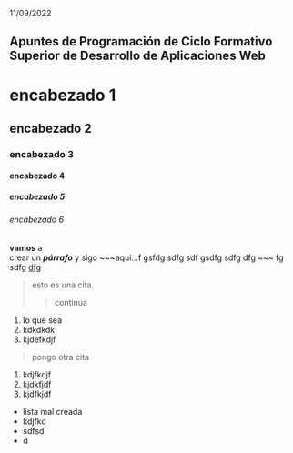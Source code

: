 11/09/2022
## Apuntes de Programación de Ciclo Formativo Superior de Desarrollo de Aplicaciones Web

# encabezado 1
## encabezado 2
### encabezado 3
#### encabezado 4
##### encabezado 5
###### encabezado 6


**vamos** a &nbsp;&nbsp;&nbsp;&nbsp;&nbsp;&nbsp; <br/> crear un ***párrafo***
y  sigo ~~~aquí...f gsfdg sdfg sdf gsdfg sdfg dfg ~~~ fg sdfg <u>dfg</u>

> esto es una cita.
>> continua

1. lo que sea
  1. kdkdkdk
  1. kjdefkdjf

> pongo otra cita

1. kdjfkdjf
1. kjdkfjdf
1. kjdfkjdf


* lista mal creada
* kdjfkd
* sdfsd
* d
